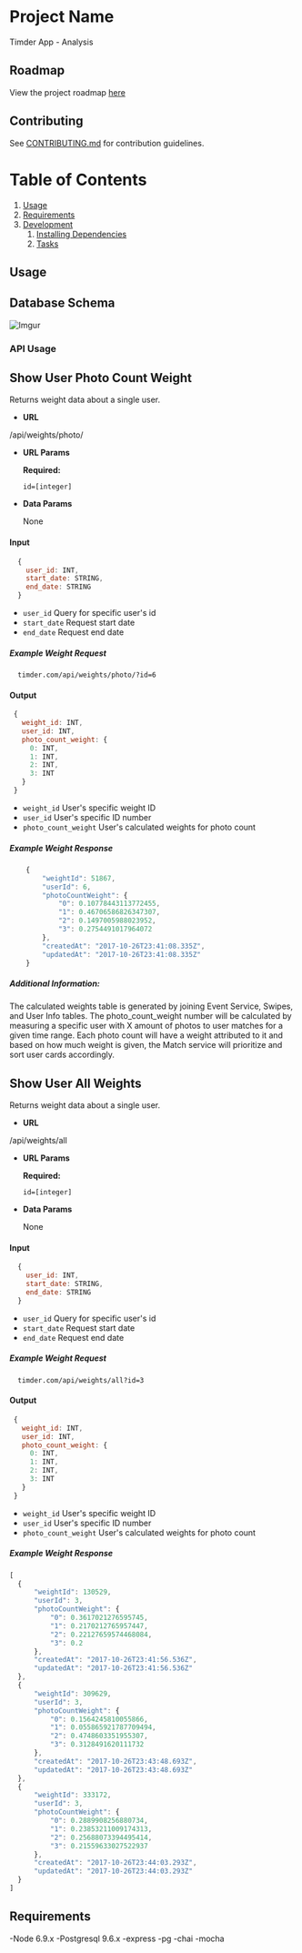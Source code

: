# Project Name

Timder App - Analysis

## Roadmap

View the project roadmap [here](https://drive.google.com/open?id=1kAPJHYxOglYTeN3WJslR1_gGNFUneNer6oveAjPyoFA)

## Contributing

See [CONTRIBUTING.md](CONTRIBUTING.md) for contribution guidelines.

# Table of Contents

1. [Usage](#Usage)
1. [Requirements](#requirements)
1. [Development](#development)
    1. [Installing Dependencies](#installing-dependencies)
    1. [Tasks](#tasks)

## Usage

## Database Schema

![Imgur](https://i.imgur.com/nzuVRax.png "Timder Analysis Database Schema")

### API Usage

**Show User Photo Count Weight**
----
  Returns weight data about a single user.

* **URL**

/api/weights/photo/

*  **URL Params**

   **Required:**

   `id=[integer]`

* **Data Params**

  None

#### Input

```javascript
  {
    user_id: INT,
    start_date: STRING,
    end_date: STRING
  }
```
- `user_id` Query for specific user's id
- `start_date` Request start date
- `end_date` Request end date

##### Example Weight Request
```
  timder.com/api/weights/photo/?id=6
```

#### Output
```javascript
 {
   weight_id: INT,
   user_id: INT,
   photo_count_weight: {
     0: INT,
     1: INT,
     2: INT,
     3: INT
   }
 }
```
- `weight_id` User's specific weight ID
- `user_id` User's specific ID number
- `photo_count_weight` User's calculated weights for photo count

##### Example Weight Response
```javascript
    {
        "weightId": 51867,
        "userId": 6,
        "photoCountWeight": {
            "0": 0.10778443113772455,
            "1": 0.46706586826347307,
            "2": 0.1497005988023952,
            "3": 0.2754491017964072
        },
        "createdAt": "2017-10-26T23:41:08.335Z",
        "updatedAt": "2017-10-26T23:41:08.335Z"
    }
```

##### Additional Information:
The calculated weights table is generated by joining Event Service, Swipes, and User Info tables. The photo_count_weight number will be calculated by measuring a specific user with X amount of photos to user matches for a given time range. Each photo count will have a weight attributed to it and based on how much weight is given, the Match service will prioritize and sort user cards accordingly.

**Show User All Weights**
----
  Returns weight data about a single user.

* **URL**

/api/weights/all

*  **URL Params**

   **Required:**

   `id=[integer]`

* **Data Params**

  None

#### Input
```javascript
  {
    user_id: INT,
    start_date: STRING,
    end_date: STRING
  }
```
- `user_id` Query for specific user's id
- `start_date` Request start date
- `end_date` Request end date

##### Example Weight Request
```
  timder.com/api/weights/all?id=3
```

#### Output
```javascript
 {
   weight_id: INT,
   user_id: INT,
   photo_count_weight: {
     0: INT,
     1: INT,
     2: INT,
     3: INT
   }
 }
```
- `weight_id` User's specific weight ID
- `user_id` User's specific ID number
- `photo_count_weight` User's calculated weights for photo count

##### Example Weight Response
```javascript
[
  {
      "weightId": 130529,
      "userId": 3,
      "photoCountWeight": {
          "0": 0.3617021276595745,
          "1": 0.2170212765957447,
          "2": 0.22127659574468084,
          "3": 0.2
      },
      "createdAt": "2017-10-26T23:41:56.536Z",
      "updatedAt": "2017-10-26T23:41:56.536Z"
  },
  {
      "weightId": 309629,
      "userId": 3,
      "photoCountWeight": {
          "0": 0.1564245810055866,
          "1": 0.055865921787709494,
          "2": 0.4748603351955307,
          "3": 0.3128491620111732
      },
      "createdAt": "2017-10-26T23:43:48.693Z",
      "updatedAt": "2017-10-26T23:43:48.693Z"
  },
  {
      "weightId": 333172,
      "userId": 3,
      "photoCountWeight": {
          "0": 0.2889908256880734,
          "1": 0.23853211009174313,
          "2": 0.25688073394495414,
          "3": 0.21559633027522937
      },
      "createdAt": "2017-10-26T23:44:03.293Z",
      "updatedAt": "2017-10-26T23:44:03.293Z"
  }
]
```

## Requirements

-Node 6.9.x
-Postgresql 9.6.x
-express
-pg
-chai
-mocha
